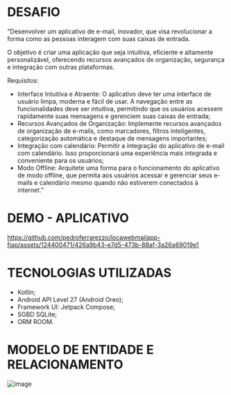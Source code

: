 # DESAFIO

"Desenvolver um aplicativo de e-mail, inovador, que visa revolucionar a forma como as pessoas interagem com suas caixas de entrada.

O objetivo é criar uma aplicação que seja intuitiva, eficiente e altamente personalizável, oferecendo recursos avançados de organização, segurança e integração com outras plataformas.

Requisitos:
- Interface Intuitiva e Atraente: O aplicativo deve ter uma interface de usuário limpa, moderna e fácil de usar. A navegação entre as funcionalidades deve ser intuitiva, permitindo que os usuários acessem rapidamente suas mensagens e gerenciem suas caixas de entrada;
- Recursos Avançados de Organização: Implemente recursos avançados de organização de e-mails, como marcadores, filtros inteligentes, categorização automática e destaque de mensagens importantes;
- Integração com calendário: Permitir a integração do aplicativo de e-mail com calendário. Isso proporcionará uma experiência mais integrada e conveniente para os usuários;
- Modo Offline: Arquitete uma forma para o funcionamento do aplicativo de modo offline, que permita aos usuários acessar e gerenciar seus e-mails e calendário mesmo quando não estiverem conectados à internet."
  
# DEMO - APLICATIVO
https://github.com/pedroferrarezzo/locawebmailapp-fiap/assets/124400471/426a9b43-e7d5-473b-88af-3a26a69019e1

# TECNOLOGIAS UTILIZADAS
- Kotlin;
- Android API Level 27 (Android Oreo);
- Framework UI: Jetpack Compose;
- SGBD SQLite;
- ORM ROOM.

# MODELO DE ENTIDADE E RELACIONAMENTO
![image](https://github.com/pedroferrarezzo/locawebmailapp-fiap/assets/124400471/cad1d717-8e33-4255-a7da-115a2f5e484d)



